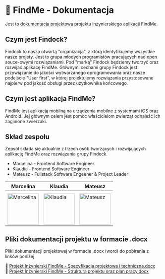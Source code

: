 # 🐶 FindMe - Dokumentacja

Jest to [dokumentacja projektowa](https://findock.github.io/findme-docs/#/) projektu inżynierskiego aplikacji FindMe.

## Czym jest Findock?

Findock to nasza otwartą "organizacja", z którą identyfikujemy wszystkie nasze projety. Jest to grupa młodych programistów pracujących nad open souce-owymi rozwiązaniami. Pod "marką" Findock będziemy tworzyć oraz rozwijać aplikacę FindMe. Głównymi cechami grupy Findock jest przywiązanie do jakości wytwarzanego oprogramowania oraz nasze podejście "User first", w której projektujemy rozwiązania przystosowane najpierw pod jakość obsługi przez użytkownika końcowego.

## Czym jest aplikacja FindMe?

FindMe jest aplikacją mobilną na urządzenia mobilne z systemami iOS oraz Android. Jej głównym celem jest pomoc właścicielom zwierząt odnaleźć ich zaginione zwierzaki. 

## Skład zespołu

Zepsół składa się aktualnie z trzech osób tworzących i rozwijających aplikację FindMe oraz rozwiązania grupy Findock.

- Marcelina - Frontend Software Engineer
- Klaudia - Frontend Software Engineer
- Mateusz - Fullstack Software Engeener & Project Leader

| Marcelina | Klaudia    | Mateusz  |
|-----------|------------|----------|
|           |            |          |
| [<img src="https://avatars.githubusercontent.com/u/61546640?s=512&v=4# rounded" alt="Marcelina" width="100"/>](https://github.com/marcelinax) | [<img src="https://avatars.githubusercontent.com/u/47197438?s=512&v=4# rounded" alt="Klaudia" width="100"/>](https://github.com/heavycavalry) | [<img src="https://avatars.githubusercontent.com/u/39082174?s=512&v=4# rounded" alt="Mateusz" width="100"/>](https://github.com/Mvtthew) |

## Pliki dokumentacji projektu w formacie .docx

Pliki dokumentacji projektowej w formacie .docx (word) do pobirania z linków poniżej

📄 [Projekt Inżynierski FindMe - Specyfikacja projektowa i techniczna.docx](https://github.com/Findock/findme-docs/raw/43eb1fb7811f38638393f113915920ef01dbc25f/docx/Projekt%20In%C5%BCynierski%20FindMe%20-%20Specyfikacja%20projektowa%20i%20techniczna.docx)  
📄 [Projekt Inżynierski FindMe - Struktura projektu oraz plan pracy.docx](https://github.com/Findock/findme-docs/raw/main/docx/Projekt%20In%C5%BCynierski%20FindMe%20-%20Struktura%20projektu%20oraz%20plan%20pracy.docx)
